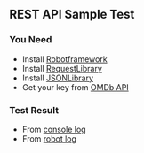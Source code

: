 ## REST API Sample Test


### You Need
* Install [Robotframework](https://pypi.org/project/robotframework/)
* Install [RequestLibrary](https://github.com/bulkan/robotframework-requests)
* Install [JSONLibrary](https://pypi.org/project/robotframework-jsonlibrary/)
* Get your key from [OMDb API](http://www.omdbapi.com/)

### Test Result
* From [console log](https://prnt.sc/oha21k)
* From [robot log](https://prnt.sc/oha4m8)
